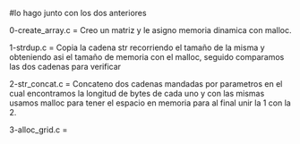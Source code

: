 #lo hago junto con los dos anteriores

0-create_array.c = Creo un matriz y le asigno memoria dinamica con malloc.

1-strdup.c =  Copia la cadena str recorriendo el tamaño de la misma y obteniendo asi el tamaño de memoria con el malloc, seguido comparamos las dos cadenas para verificar

2-str_concat.c = Concateno dos cadenas mandadas por parametros en el cual encontramos la longitud de bytes de cada uno y con las mismas usamos malloc para tener el espacio en memoria para al final unir la 1 con la 2.

3-alloc_grid.c = 